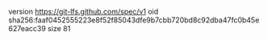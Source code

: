 version https://git-lfs.github.com/spec/v1
oid sha256:faaf0452555223e8f52f85043dfe9b7cbb720bd8c92dba47fc0b45e627eacc39
size 81
